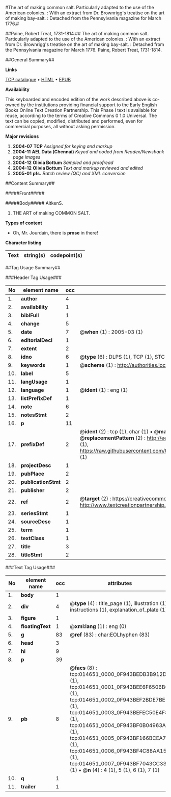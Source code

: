 #The art of making common salt. Particularly adapted to the use of the American colonies. : With an extract from Dr. Brownrigg's treatise on the art of making bay-salt. : Detached from the Pennsylvania magazine for March 1776.#

##Paine, Robert Treat, 1731-1814.##
The art of making common salt. Particularly adapted to the use of the American colonies. : With an extract from Dr. Brownrigg's treatise on the art of making bay-salt. : Detached from the Pennsylvania magazine for March 1776.
Paine, Robert Treat, 1731-1814.

##General Summary##

**Links**

[TCP catalogue](http://www.ota.ox.ac.uk/tcp/)  • 
[HTML](http://tei.it.ox.ac.uk/tcp/Texts-HTML/free/N11/N11591.html)  • 
[EPUB](http://tei.it.ox.ac.uk/tcp/Texts-EPUB/free/N11/N11591.epub)

**Availability**

This keyboarded and encoded edition of the
	       work described above is co-owned by the institutions
	       providing financial support to the Early English Books
	       Online Text Creation Partnership. This Phase I text is
	       available for reuse, according to the terms of Creative
	       Commons 0 1.0 Universal. The text can be copied,
	       modified, distributed and performed, even for
	       commercial purposes, all without asking permission.

**Major revisions**

1. __2004-07__ __TCP__ *Assigned for keying and markup*
1. __2004-11__ __AEL Data (Chennai)__ *Keyed and coded from Readex/Newsbank page images*
1. __2004-12__ __Olivia Bottum__ *Sampled and proofread*
1. __2004-12__ __Olivia Bottum__ *Text and markup reviewed and edited*
1. __2005-01__ __pfs.__ *Batch review (QC) and XML conversion*

##Content Summary##

#####Front#####

#####Body#####
AitkenS.
1. THE ART of making COMMON SALT.

**Types of content**

  * Oh, Mr. Jourdain, there is **prose** in there!

**Character listing**


|Text|string(s)|codepoint(s)|
|---|---|---|

##Tag Usage Summary##

###Header Tag Usage###

|No|element name|occ|attributes|
|---|---|---|---|
|1.|__author__|4||
|2.|__availability__|1||
|3.|__biblFull__|1||
|4.|__change__|5||
|5.|__date__|7| @__when__ (1) : 2005-03 (1)|
|6.|__editorialDecl__|1||
|7.|__extent__|2||
|8.|__idno__|6| @__type__ (6) : DLPS (1), TCP (1), STC (1), NOTIS (1), IMAGE-SET (1), EVANS-CITATION (1)|
|9.|__keywords__|1| @__scheme__ (1) : http://authorities.loc.gov/ (1)|
|10.|__label__|5||
|11.|__langUsage__|1||
|12.|__language__|1| @__ident__ (1) : eng (1)|
|13.|__listPrefixDef__|1||
|14.|__note__|6||
|15.|__notesStmt__|2||
|16.|__p__|11||
|17.|__prefixDef__|2| @__ident__ (2) : tcp (1), char (1)  •  @__matchPattern__ (2) : ([0-9\-]+):([0-9IVX]+) (1), (.+) (1)  •  @__replacementPattern__ (2) : http://eebo.chadwyck.com/downloadtiff?vid=$1&page=$2 (1), https://raw.githubusercontent.com/textcreationpartnership/Texts/master/tcpchars.xml#$1 (1)|
|18.|__projectDesc__|1||
|19.|__pubPlace__|2||
|20.|__publicationStmt__|2||
|21.|__publisher__|2||
|22.|__ref__|2| @__target__ (2) : https://creativecommons.org/publicdomain/zero/1.0/ (1), http://www.textcreationpartnership.org/docs/. (1)|
|23.|__seriesStmt__|1||
|24.|__sourceDesc__|1||
|25.|__term__|1||
|26.|__textClass__|1||
|27.|__title__|3||
|28.|__titleStmt__|2||


###Text Tag Usage###

|No|element name|occ|attributes|
|---|---|---|---|
|1.|__body__|1||
|2.|__div__|4| @__type__ (4) : title_page (1), illustration (1), instructions (1), explanation_of_plate (1)|
|3.|__figure__|1||
|4.|__floatingText__|1| @__xml:lang__ (1) : eng (0)|
|5.|__g__|83| @__ref__ (83) : char:EOLhyphen (83)|
|6.|__head__|3||
|7.|__hi__|9||
|8.|__p__|39||
|9.|__pb__|8| @__facs__ (8) : tcp:014651_0000_0F943BEDB3B912D8 (1), tcp:014651_0001_0F943BEE6F6506B0 (1), tcp:014651_0002_0F943BEF2BDE7BE8 (1), tcp:014651_0003_0F943BEFEC50E4F8 (1), tcp:014651_0004_0F943BF0B04963A0 (1), tcp:014651_0005_0F943BF166BCEA78 (1), tcp:014651_0006_0F943BF4C88AA158 (1), tcp:014651_0007_0F943BF7043CC338 (1)  •  @__n__ (4) : 4 (1), 5 (1), 6 (1), 7 (1)|
|10.|__q__|1||
|11.|__trailer__|1||
